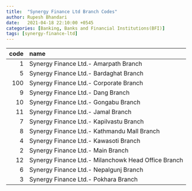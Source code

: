```yaml
---
title:  "Synergy Finance Ltd Branch Codes"
author: Rupesh Bhandari
date:   2021-04-18 22:10:00 +0545
categories: [Banking, Banks and Financial Institutions(BFI)]
tags: [synergy-finance-ltd]
---
```


|   code | name                                                |
|-------:|:----------------------------------------------------|
|      1 | Synergy Finance Ltd.- Amarpath Branch               |
|      5 | Synergy Finance Ltd.- Bardaghat Branch              |
|    100 | Synergy Finance Ltd.- Corporate Branch              |
|      9 | Synergy Finance Ltd.- Dang Branch                   |
|     10 | Synergy Finance Ltd.- Gongabu Branch                |
|     11 | Synergy Finance Ltd.- Jamal Branch                  |
|      7 | Synergy Finance Ltd.- Kapilvastu Branch             |
|      8 | Synergy Finance Ltd.- Kathmandu Mall Branch         |
|      4 | Synergy Finance Ltd.- Kawasoti Branch               |
|      2 | Synergy Finance Ltd.- Main Branch                   |
|     12 | Synergy Finance Ltd.- Milanchowk Head Office Branch |
|      6 | Synergy Finance Ltd.- Nepalgunj Branch              |
|      3 | Synergy Finance Ltd.- Pokhara Branch                |